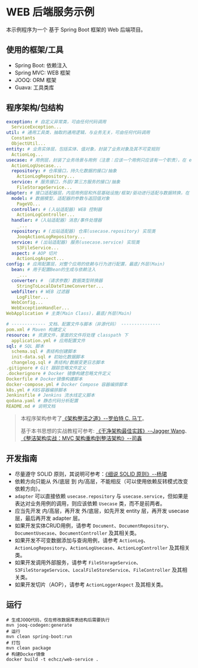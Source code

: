 # WEB 后端服务示例

本示例程序为一个 基于 Spring Boot 框架的 Web 后端项目。

## 使用的框架/工具

* Spring Boot: 依赖注入
* Spring MVC: WEB 框架
* JOOQ: ORM 框架
* Guava: 工具类库

## 程序架构/包结构

```yml
exception: # 自定义异常类，可由任何代码调用
  ServiceException...
util: # 通用工具类，抽取的通用逻辑，与业务无关，可由任何代码调用
  Constants
  ObjectUtil...
entity: # 业务实体层，包括实体、值对象，封装了业务对象及其不可变规则
  ActionLog...
usecase: # 用例层，封装了业务场景与用例（注意：应该一个用例只应该有一个职责），在 entity 层之下/外
  ActionLogUsecase...
  repository: # 仓库接口，持久化数据的接口/抽象
    ActionLogRepository...
  service: # 服务接口，外部/第三方服务的接口/抽象
    FileStorageService...
adapter: # 接口适配器层，内层用例层和外层基础设施/框架/驱动进行适配与数据转换，在 usecase 之下/外
  model: # 数据模型，适配器的参数与返回值对象
    PageVO...
  controller: # (入站适配器) WEB 控制器
    ActionLogController...
  handler: #（入站适配器）消息/事件处理器
    _...
  repository: # (出站适配器) 仓库(usecase.repository) 实现类
    JooqActionLogRepository...
  service: # (出站适配器) 服务(usecase.service) 实现类
    S3FileService...
  aspect: # AOP 切片
    ActionLogAspect...
config: # 应用配置层，对整个应用的依赖与行为进行配置，最底/外层(Main)
  bean: # 用于配置Bean的生成与依赖注入
    _...
  converter: # （请求参数）数据类型转换器
    StringToLocalDateTimeConverter...
  webfilter: # WEB 过滤器
    LogFilter...
  WebConfig...
  WebExceptionHandler...
WebApplication # 主类(Main Class)，最底/外层(Main)

# ------------- 文档、配置文件与脚本（非源代码） ---------------
pom.xml # Maven 构建定义
resource: # 资源文件，里面的文件将处理 classpath 下
  application.yml # 应用配置文件
sql: # SQL 脚本
  schema.sql # 表结构创建脚本
  init-data.sql # 初始化数据脚本
  changelog.sql # 表结构/数据变更日志脚本
.gitignore # Git 跟踪忽略文件定义
.dockerignore # Docker 镜像构建忽略文件定义
Dockerfile # Docker镜像构建脚本
docker-compose.yml # Docker Compose 容器编排脚本
k8s.yml # K8S容器编排脚本
Jenkinsfile # Jenkins 流水线定义脚本
qodana.yaml # 静态代码分析配置
README.md # 说明文档
```

> 本程序架构参考了[《架构整洁之道》--罗伯特 C. 马丁](https://book.douban.com/subject/30333919/)。
>
> 基于本书思想的实战教程可参考:
> [《干净架构最佳实践》--Jagger Wang](https://blog.jaggerwang.net/clean-architecture-in-practice/)、
> [《整洁架构实战：MVC 架构重构到整洁架构》--司鑫](https://www.jianshu.com/p/595b27818f2d)
> 

## 开发指南

* 尽量遵守 SOLID 原则，其说明可参考：[《细说 SOLID 原则》--杨珺](https://zhuanlan.zhihu.com/p/187516195)
* 依赖方向只能从 外/底层 到 内/高层，不能相反（可以使用依赖反转模式改变依赖方向）。
* `adapter` 可以直接依赖 `usecase.repository` 与 `usecase.service`，但如果是表达对业务用例的调用，则应该依赖 `Usecase` 类，而不是前两者。
* 应当先开发 内/高层，再开发 外/底层，如先开发 entity 层，再开发 usecase 层，最后再开发 adapter 层。
* 如果开发实体CRUD用例，请参考 `Document`、`DocumentRepository`、`DocumentUsecase`、`DocumentController` 及其相关类。
* 如果开发不可变数据添加与查询用例，请参考 `ActionLog`、`ActionLogRepository`、`ActionLogUsecase`、`ActionLogController` 及其相关类。
* 如果开发调用外部服务，请参考 `FileStorageService`、`S3FileStorageService`、`LocalFileStoreService`、`FileController` 及其相关类。
* 如果开发切片（AOP），请参考 `ActionLoggerAspect` 及其相关类。

## 运行

```shell
# 生成JOOQ代码，仅在修改数据库表结构后需要执行
mvn jooq-codegen:generate
# 运行
mvn clean spring-boot:run
# 打包
mvn clean package
# 构建Docker镜像
docker build -t echcz/web-service .
```
